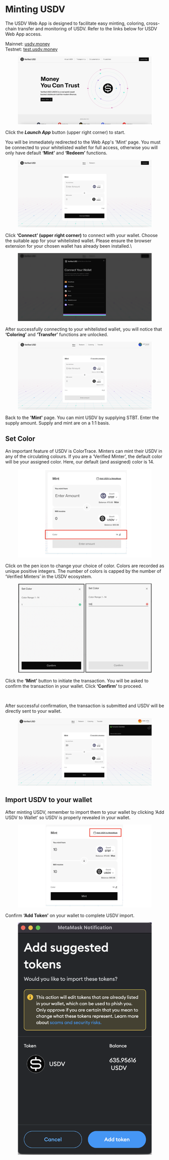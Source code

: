# Minting USDV

The USDV Web App is designed to facilitate easy minting, coloring, cross-chain transfer and monitoring of USDV. Refer to the links below for USDV Web App access.

Mainnet: [usdv.money](https://usdv.money/)\
Testnet: [test.usdv.money](https://test.usdv.money/)

<figure><img src="../.gitbook/assets/image (1).png" alt=""><figcaption></figcaption></figure>

Click the _**Launch App**_ button (upper right corner) to start.

You will be immediately redirected to the Web App's 'Mint' page. You must be connected to your whitelisted wallet for full access, otherwise you will only have default **‘Mint’** and **‘Redeem’** functions.

<figure><img src="../.gitbook/assets/image (2).png" alt=""><figcaption></figcaption></figure>

Click **‘Connect’ (upper right corner)** to connect with your wallet. Choose the suitable app for your whitelisted wallet. Please ensure the browser extension for your chosen wallet has already been installed.\


<figure><img src="../.gitbook/assets/image (3).png" alt=""><figcaption></figcaption></figure>

After successfully connecting to your whitelisted wallet, you will notice that **‘Coloring’** and **‘Transfer’** functions are unlocked.

<figure><img src="../.gitbook/assets/image (4).png" alt=""><figcaption></figcaption></figure>

Back to the **'Mint'** page. You can mint USDV by supplying STBT. Enter the supply amount. Supply and mint are on a 1:1 basis.

## Set Color

An important feature of USDV is ColorTrace. Minters can mint their USDV in any of the circulating colours. If you are a ‘Verified Minter’, the default color will be your assigned color. Here, our default (and assigned) color is 14.

<figure><img src="../.gitbook/assets/image (8) (1) (1).png" alt=""><figcaption></figcaption></figure>

Click on the pen icon to change your choice of color. Colors are recorded as unique positive integers. The number of colors is capped by the number of ‘Verified Minters’ in the USDV ecosystem.

<figure><img src="../.gitbook/assets/image (7) (1) (1) (1).png" alt=""><figcaption></figcaption></figure>

Click the **‘Mint’** button to initiate the transaction. You will be asked to confirm the transaction in your wallet. Click **‘Confirm’** to proceed.

<figure><img src="https://lh7-us.googleusercontent.com/NDzHunQo3jbrv-7oNNbA0LYZ9rbYedVedfmweiLjyVSaPHFiffQfOE4mbB2FnoT4dvLfrBbYGHP1VoMod7Vnj3YDQ9CleAa68VX6RJbGSBJAn7R0oNKhp9mhYokjwlnV_i3QxoM9aa_Xrs8j2EBRa8s" alt=""><figcaption></figcaption></figure>

After successful confirmation, the transaction is submitted and USDV will be directly sent to your wallet.

<figure><img src="../.gitbook/assets/image (5).png" alt=""><figcaption></figcaption></figure>

## Import USDV to your wallet

After minting USDV, remember to import them to your wallet by clicking ‘Add USDV to Wallet’ so USDV is properly revealed in your wallet.

<figure><img src="../.gitbook/assets/image (11) (1).png" alt=""><figcaption></figcaption></figure>

Confirm **‘Add Token’** on your wallet to complete USDV import.

<div data-full-width="true">

<figure><img src="../.gitbook/assets/image (6).png" alt=""><figcaption></figcaption></figure>

</div>
